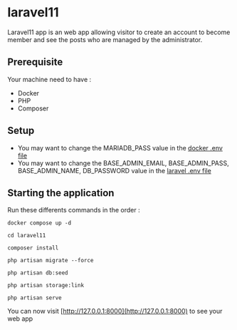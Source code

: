# laravel11

Laravel11 app is an web app allowing visitor to create an account to become member and see the posts who are managed by the administrator.

## Prerequisite

Your machine need to have :
- Docker
- PHP
- Composer

## Setup

- You may want to change the MARIADB_PASS value in the [docker .env file](./.env)
- You may want to change the BASE_ADMIN_EMAIL, BASE_ADMIN_PASS, BASE_ADMIN_NAME, DB_PASSWORD value in the [laravel .env file](./laravel11/.env)

## Starting the application

Run these differents commands in the order :

```
docker compose up -d
```

```
cd laravel11
```

```
composer install
```

```
php artisan migrate --force
```

```
php artisan db:seed
```

```
php artisan storage:link
```

```
php artisan serve
```

You can now visit [http://127.0.0.1:8000](http://127.0.0.1:8000) to see your web app
